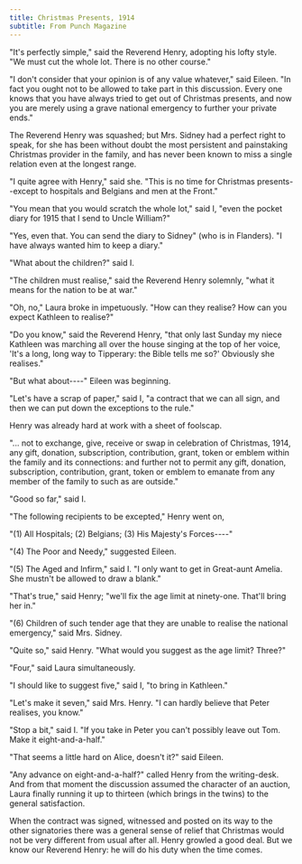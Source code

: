 ```yaml
---
title: Christmas Presents, 1914
subtitle: From Punch Magazine
---
```

"It's perfectly simple," said the Reverend Henry, adopting his lofty
style. "We must cut the whole lot. There is no other course."

"I don't consider that your opinion is of any value whatever," said
Eileen. "In fact you ought not to be allowed to take part in this
discussion. Every one knows that you have always tried to get out of
Christmas presents, and now you are merely using a grave national
emergency to further your private ends."

The Reverend Henry was squashed; but Mrs. Sidney had a perfect right to
speak, for she has been without doubt the most persistent and
painstaking Christmas provider in the family, and has never been known
to miss a single relation even at the longest range.

"I quite agree with Henry," said she. "This is no time for Christmas
presents--except to hospitals and Belgians and men at the Front."

"You mean that you would scratch the whole lot," said I, "even the
pocket diary for 1915 that I send to Uncle William?"

"Yes, even that. You can send the diary to Sidney" (who is in Flanders).
"I have always wanted him to keep a diary."

"What about the children?" said I.

"The children must realise," said the Reverend Henry solemnly, "what it
means for the nation to be at war."

"Oh, no," Laura broke in impetuously. "How can they realise? How can you
expect Kathleen to realise?"

"Do you know," said the Reverend Henry, "that only last Sunday my niece
Kathleen was marching all over the house singing at the top of her
voice, 'It's a long, long way to Tipperary: the Bible tells me so?'
Obviously she realises."

"But what about----" Eileen was beginning.

"Let's have a scrap of paper," said I, "a contract that we can all sign,
and then we can put down the exceptions to the rule."

Henry was already hard at work with a sheet of foolscap.

"... not to exchange, give, receive or swap in celebration of
Christmas, 1914, any gift, donation, subscription, contribution, grant,
token or emblem within the family and its connections: and further not
to permit any gift, donation, subscription, contribution, grant, token
or emblem to emanate from any member of the family to such as are
outside."

"Good so far," said I.

"The following recipients to be excepted," Henry went on,

"(1) All Hospitals; (2) Belgians; (3) His Majesty's Forces----"

"(4) The Poor and Needy," suggested Eileen.

"(5) The Aged and Infirm," said I. "I only want to get in Great-aunt
Amelia. She mustn't be allowed to draw a blank."

"That's true," said Henry; "we'll fix the age limit at ninety-one.
That'll bring her in."

"(6) Children of such tender age that they are unable to realise the
national emergency," said Mrs. Sidney.

"Quite so," said Henry. "What would you suggest as the age limit?
Three?"

"Four," said Laura simultaneously.

"I should like to suggest five," said I, "to bring in Kathleen."

"Let's make it seven," said Mrs. Henry. "I can hardly believe that Peter
realises, you know."

"Stop a bit," said I. "If you take in Peter you can't possibly leave out
Tom. Make it eight-and-a-half."

"That seems a little hard on Alice, doesn't it?" said Eileen.

"Any advance on eight-and-a-half?" called Henry from the writing-desk.
And from that moment the discussion assumed the character of an auction,
Laura finally running it up to thirteen (which brings in the twins) to
the general satisfaction.

When the contract was signed, witnessed and posted on its way to the
other signatories there was a general sense of relief that Christmas
would not be very different from usual after all. Henry growled a good
deal. But we know our Reverend Henry: he will do his duty when the time
comes.
